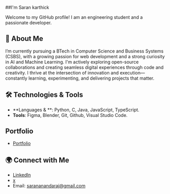 ##I'm Saran karthick 

Welcome to my GitHub profile! I am an engineering student and a passionate developer.

## 🚀 About Me
  I’m currently pursuing a BTech in Computer Science and Business Systems (CSBS), with a growing passion for web development and a strong curiosity in AI and Machine Learning. I'm actively exploring open-source collaborations and creating seamless digital experiences through code and creativity. I thrive at the intersection of innovation and execution—constantly learning, experimenting, and delivering projects that matter.

## 🛠️ Technologies & Tools
- **Languages & **: Python, C, Java, JavaScript, TypeScript.
- **Tools**: Figma, Blender, Git, Github, Visual Studio Code.

## Portfolio
- [Portfolio](https://saran612.github.io/)

## 🌍 Connect with Me
- [LinkedIn](https://www.linkedin.com/in/saran-karthick612/)
- [x](https://www.x.com/saran_0612/)
- Email: sarananandaraj@gmail.com


